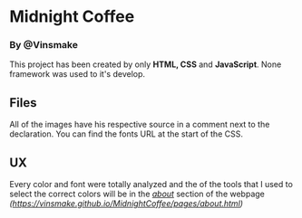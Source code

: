 # Midnight Coffee
### By  @Vinsmake

This project has been created by only  **HTML, CSS** and **JavaScript**.  None framework was used to it's develop.

## Files

All of the images have his respective source in a comment next to the declaration.
You can find the fonts URL at the start of the CSS.

## UX

Every color and font were totally analyzed and the of the tools that I used to select the correct colors will be in the [*about*](https://vinsmake.github.io/MidnightCoffee/pages/about.html) section of the webpage *(https://vinsmake.github.io/MidnightCoffee/pages/about.html)*
